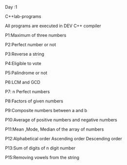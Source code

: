 Day :1

C++lab-programs

All programs are executed in DEV C++ compiler

P1:Maximum of three numbers

P2:Perfect number or not

P3:Reverse a string

P4:Eligible to vote

P5:Palindrome or not

P6:LCM and GCD

P7: n Perfect numbers

P8:Factors of given numbers

P9:Composite numbers between a and b

P10:Average of positive numbers and negative numbers

P11:Mean ,Mode, Median of the array of numbers

P12:Alphabetical order
     Ascending order
     Descending order
     
P13:Sum of digits of n digit number

P15:Removing vowels from the string
